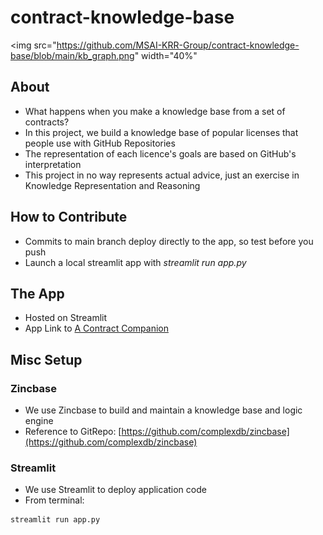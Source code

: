 # contract-knowledge-base

<img src="https://github.com/MSAI-KRR-Group/contract-knowledge-base/blob/main/kb_graph.png" width="40%"</img>

## About

* What happens when you make a knowledge base from a set of contracts?
* In this project, we build a knowledge base of popular licenses that people use with GitHub Repositories
* The representation of each licence's goals are based on GitHub's interpretation
* This project in no way represents actual advice, just an exercise in Knowledge Representation and Reasoning

## How to Contribute

* Commits to main branch deploy directly to the app, so test before you push
* Launch a local streamlit app with *streamlit run app.py*

## The App

* Hosted on Streamlit
* App Link to [A Contract Companion](https://share.streamlit.io/msai-krr-group/contract-knowledge-base/main/app.py)

## Misc Setup

### Zincbase

* We use Zincbase to build and maintain a knowledge base and logic engine
* Reference to GitRepo: [https://github.com/complexdb/zincbase](https://github.com/complexdb/zincbase)

### Streamlit

* We use Streamlit to deploy application code
* From terminal:

```terminal
streamlit run app.py
```
